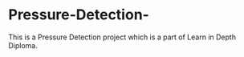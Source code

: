 # Pressure-Detection-
This is a Pressure Detection project which is a part of Learn in Depth Diploma.
